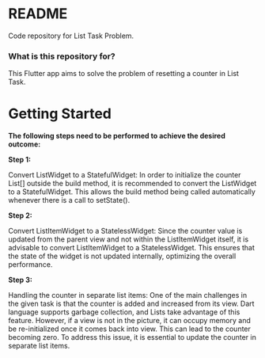 # README #

Code repository for List Task Problem.

### What is this repository for? ###

This Flutter app aims to solve the problem of resetting a counter in List Task.

# Getting Started

**The following steps need to be performed to achieve the desired outcome:**

**Step 1:**

Convert ListWidget to a StatefulWidget: In order to initialize the counter List[] outside the build
method, it is recommended to convert the ListWidget to a StatefulWidget. This allows the build
method being called automatically whenever there is a call to setState().

**Step 2:**

Convert ListItemWidget to a StatelessWidget: Since the counter value is updated from the parent view
and not within the ListItemWidget itself, it is advisable to convert ListItemWidget to a
StatelessWidget. This ensures that the state of the widget is not updated internally, optimizing the
overall performance.

**Step 3:**

Handling the counter in separate list items: One of the main challenges in the given task is that
the counter is added and increased from its view. Dart language supports garbage collection, and
Lists take advantage of this feature. However, if a view is not in the picture, it can occupy memory
and be re-initialized once it comes back into view. This can lead to the counter becoming zero. To
address this issue, it is essential to update the counter in separate list items.
